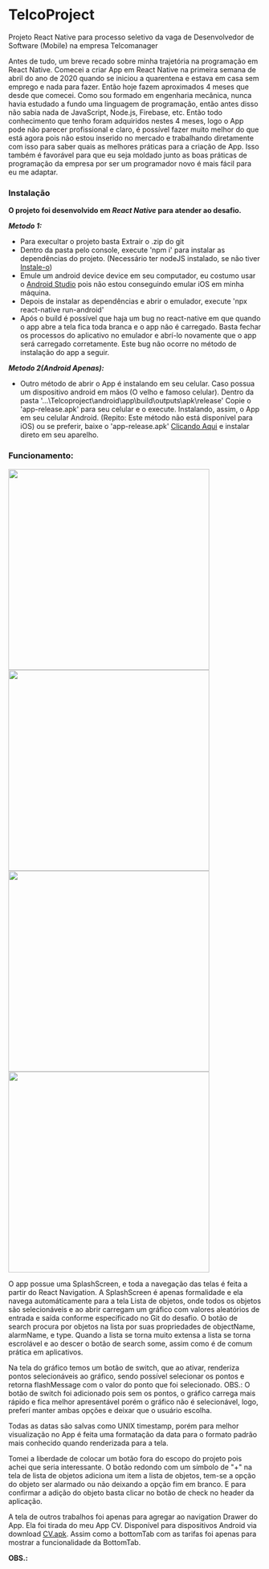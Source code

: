 # TelcoProject
 Projeto React Native para processo seletivo da vaga de Desenvolvedor de Software (Mobile) na empresa Telcomanager

Antes de tudo, um breve recado sobre minha trajetória na programação em React Native. Comecei a criar App em React Native na primeira semana de abril do ano de 2020 quando se iniciou a quarentena e estava em casa sem emprego e nada para fazer. Então hoje fazem aproximados 4 meses que desde que comecei. Como sou formado em engenharia mecânica, nunca havia estudado a fundo uma linguagem de programação, então antes disso não sabia nada de JavaScript, Node.js, Firebase, etc. Então todo conhecimento que tenho foram adquiridos nestes 4 meses, logo o App pode não parecer profissional e claro, é possível fazer muito melhor do que está agora pois não estou inserido no mercado e trabalhando diretamente com isso para saber quais as melhores práticas para a criação de App. Isso também é favorável para que eu seja moldado junto as boas práticas de programação da empresa por ser um programador novo é mais fácil para eu me adaptar. 

### Instalação
**O projeto foi desenvolvido em _React Native_ para atender ao desafio.**

 ***Metodo 1:***
 
 - Para execultar o projeto basta Extrair o .zip do git
 - Dentro da pasta pelo console, execute 'npm i' para instalar as dependências do projeto. (Necessário ter nodeJS instalado, se não tiver [Instale-o](https://nodejs.org/dist/v12.18.3/node-v12.18.3-x64.msi))
 - Emule um android device device em seu computador, eu costumo usar o [Android Studio](https://developer.android.com/studio#downloads) pois não estou conseguindo emular iOS em minha máquina.
 - Depois de instalar as dependências e abrir o emulador, execute 'npx react-native run-android'
 - Após o build é possível que haja um bug no react-native em que quando o app abre a tela fica toda branca e o app não é carregado. Basta fechar os processos do aplicativo no emulador e abrí-lo novamente que o app será carregado corretamente. Este bug não ocorre no método de instalação do app a seguir.
 
 ***Metodo 2(Android Apenas):***
 
 - Outro método de abrir o App é instalando em seu celular. Caso possua um dispositivo android em mãos (O velho e famoso celular). Dentro da pasta '...\Telcoproject\android\app\build\outputs\apk\release' Copie o 'app-release.apk' para seu celular e o execute. Instalando, assim, o App em seu celular Android. (Repito: Este método não está disponível para iOS) ou se preferir, baixe o 'app-release.apk' [Clicando Aqui](https://firebasestorage.googleapis.com/v0/b/lambe-e09e6.appspot.com/o/%2F%2FLinksProjetoTelco%2Fapp-release.apk?alt=media&token=64e59af9-8d45-4620-9172-b70768b998d6) e instalar direto em seu aparelho.

### Funcionamento:

<img src="https://firebasestorage.googleapis.com/v0/b/lambe-e09e6.appspot.com/o/%2FlinkAppCV%2F5031c70a-ced9-4dc2-b16a-b5d405034a0b.jpg?alt=media&token=f29d3a56-ab4a-49f2-b9f7-efb1163864ba" height="400"/>    <img src="https://firebasestorage.googleapis.com/v0/b/lambe-e09e6.appspot.com/o/%2FlinkAppCV%2F74365613-460d-4407-ac62-595d4c6447a7.jpg?alt=media&token=d5e77912-0d4c-47f7-9019-8b913118178f" height="400" />    <img src="https://firebasestorage.googleapis.com/v0/b/lambe-e09e6.appspot.com/o/%2FlinkAppCV%2F9dfae3c2-ec54-4d58-9785-7b3f4ded4fca.jpg?alt=media&token=b66cd7ad-d2c9-42f1-9392-f9ed2cb83716" height="400" />    <img src="https://firebasestorage.googleapis.com/v0/b/lambe-e09e6.appspot.com/o/%2FlinkAppCV%2F10245a15-d0c7-47a4-a588-dd77afe4b3ae.jpg?alt=media&token=fba0a709-20d3-4d9f-85ed-a22ed77d9e16" height="400" />

O app possue uma SplashScreen, e toda a navegação das telas é feita a partir do React Navigation. A SplashScreen é apenas formalidade e ela navega automáticamente para a tela Lista de objetos, onde todos os objetos são selecionáveis e ao abrir carregam um gráfico com valores aleatórios de entrada e saída conforme especificado no Git do desafio. O botão de search procura por objetos na lista por suas propriedades de objectName, alarmName, e type. Quando a lista se torna muito extensa a lista se torna escrolável e ao descer o botão de search some, assim como é de comum prática em aplicativos. 

Na tela do gráfico temos um botão de switch, que ao ativar, renderiza pontos selecionáveis ao gráfico, sendo possível selecionar os pontos e retorna flashMessage com o valor do ponto que foi selecionado. OBS.: O botão de switch foi adicionado pois sem os pontos, o gráfico carrega mais rápido e fica melhor apresentável porém o gráfico não é selecionável, logo, preferí manter ambas opções e deixar que o usuário escolha.

Todas as datas são salvas como UNIX timestamp, porém para melhor visualização no App é feita uma formatação da data para o formato padrão mais conhecido quando renderizada para a tela. 

Tomei a liberdade de colocar um botão fora do escopo do projeto pois achei que seria interessante. O botão redondo com um símbolo de "+" na tela de lista de objetos adiciona um item a lista de objetos, tem-se a opção do objeto ser alarmado ou não deixando a opção fim em branco. E para confirmar a adição do objeto basta clicar no botão de check no header da aplicação. 

A tela de outros trabalhos foi apenas para agregar ao navigation Drawer do App. Ela foi tirada do meu App CV. Disponível para dispositivos Android via download [CV.apk](https://firebasestorage.googleapis.com/v0/b/lambe-e09e6.appspot.com/o/%2FlinkAppCV%2FCV.apk?alt=media&token=34f16123-15ca-4cf3-9598-4edd36ae909b). Assim como a bottomTab com as tarifas foi apenas para mostrar a funcionalidade da BottomTab.


**OBS.:**

